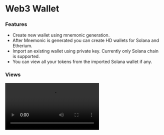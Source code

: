 # Web3 Wallet

### Features
- Create new wallet using mnemonic generation.
- After Mnemonic is generated you can create HD wallets for Solana and Etherium.
- Import an existing wallet using private key. Currently only Solana chain is supported.
- You can view all your tokens from the imported Solana wallet if any.

### Views
<video src="demo.mov" controls />

<table>
  <tr>
    <td><img width="448" alt="Screenshot 2025-03-25 at 7 37 34 PM" src="https://github.com/user-attachments/assets/65534c52-8feb-4ca2-a366-0de94f2c10a3" /></td>
    <td><img width="446" alt="Screenshot 2025-03-25 at 7 37 51 PM" src="https://github.com/user-attachments/assets/5922dcec-5079-49fc-82e8-475beef6e863" /></td>
    <td><img width="434" alt="Screenshot 2025-03-25 at 7 38 07 PM" src="https://github.com/user-attachments/assets/0813c6c6-2b3c-429c-99ab-d83e95ca378b" /></td>
  </tr>
  <tr>
    <td><img width="440" alt="Screenshot 2025-03-25 at 7 39 27 PM" src="https://github.com/user-attachments/assets/fa4db72e-d950-4137-be7e-73ff187c2b70" /></td>
    <td><img width="432" alt="Screenshot 2025-03-25 at 7 39 49 PM" src="https://github.com/user-attachments/assets/eca7615c-c27e-4749-8bc8-9e49dcc47d9a" /></td>
    <td><img width="441" alt="Screenshot 2025-03-25 at 7 40 01 PM" src="https://github.com/user-attachments/assets/d4d22fbe-2ef5-4106-824c-15014ea43eeb" /></td>
  </tr>
</table>

### Footer Note
- The application is currently using localstorage inorder to persist the wallet infos. And yes, it stores every info including private keys and seed in the localstorage 🫣
- The project is more for a learning purpose, so I hope this is pardonable by the security concerned folks.
